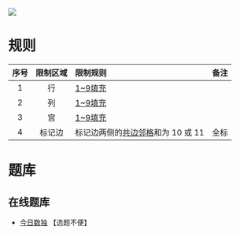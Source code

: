 ![](https://cn.sudoku.today/pic/02/c1011/46612_32126.png)

# 规则
| 序号 | 限制区域 | 限制规则 | 备注 |
| :---: | :---: | :--- | :---: |
| 1 | 行 | [1~9填充] | |
| 2 | 列 | [1~9填充] | |
| 3 | 宫 | [1~9填充] | |
| 4 | 标记边 | 标记边两侧的[共边邻格]和为 10 或 11 | 全标 |

# 题库

## 在线题库
- [今日数独](https://cn.sudoku.today/g-ten-eleven-sudoku/) 【选题不便】

[1~9填充]: ../../../../../rules.md#1~9填充
[共边邻格]: ../../../../../rules.md#共边邻格